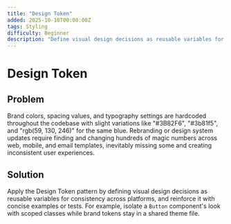 ```yaml
---
title: "Design Token"
added: 2025-10-10T00:00:00Z
tags: Styling
difficulty: Beginner
description: "Define visual design decisions as reusable variables for consistency across platforms."
---
```

# Design Token

## Problem

Brand colors, spacing values, and typography settings are hardcoded throughout the codebase with slight variations like "#3B82F6", "#3b81f5", and "rgb(59, 130, 246)" for the same blue. Rebranding or design system updates require finding and changing hundreds of magic numbers across web, mobile, and email templates, inevitably missing some and creating inconsistent user experiences.

## Solution

Apply the Design Token pattern by defining visual design decisions as reusable variables for consistency across platforms, and reinforce it with concise examples or tests. For example, isolate a `Button` component's look with scoped classes while brand tokens stay in a shared theme file.
